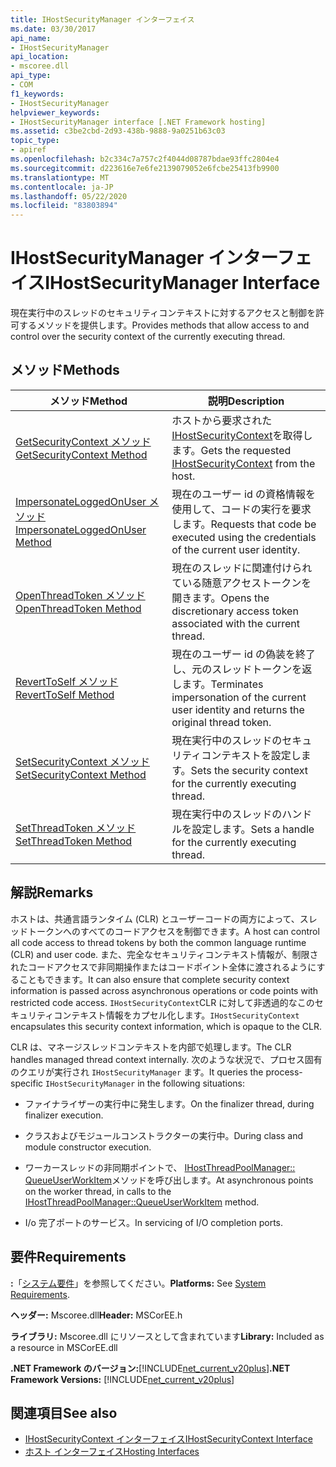 ```yaml
---
title: IHostSecurityManager インターフェイス
ms.date: 03/30/2017
api_name:
- IHostSecurityManager
api_location:
- mscoree.dll
api_type:
- COM
f1_keywords:
- IHostSecurityManager
helpviewer_keywords:
- IHostSecurityManager interface [.NET Framework hosting]
ms.assetid: c3be2cbd-2d93-438b-9888-9a0251b63c03
topic_type:
- apiref
ms.openlocfilehash: b2c334c7a757c2f4044d08787bdae93ffc2804e4
ms.sourcegitcommit: d223616e7e6fe2139079052e6fcbe25413fb9900
ms.translationtype: MT
ms.contentlocale: ja-JP
ms.lasthandoff: 05/22/2020
ms.locfileid: "83803894"
---
```

# <a name="ihostsecuritymanager-interface"></a><span data-ttu-id="d3aa5-102">IHostSecurityManager インターフェイス</span><span class="sxs-lookup"><span data-stu-id="d3aa5-102">IHostSecurityManager Interface</span></span>
<span data-ttu-id="d3aa5-103">現在実行中のスレッドのセキュリティコンテキストに対するアクセスと制御を許可するメソッドを提供します。</span><span class="sxs-lookup"><span data-stu-id="d3aa5-103">Provides methods that allow access to and control over the security context of the currently executing thread.</span></span>  
  
## <a name="methods"></a><span data-ttu-id="d3aa5-104">メソッド</span><span class="sxs-lookup"><span data-stu-id="d3aa5-104">Methods</span></span>  
  
|<span data-ttu-id="d3aa5-105">メソッド</span><span class="sxs-lookup"><span data-stu-id="d3aa5-105">Method</span></span>|<span data-ttu-id="d3aa5-106">説明</span><span class="sxs-lookup"><span data-stu-id="d3aa5-106">Description</span></span>|  
|------------|-----------------|  
|[<span data-ttu-id="d3aa5-107">GetSecurityContext メソッド</span><span class="sxs-lookup"><span data-stu-id="d3aa5-107">GetSecurityContext Method</span></span>](../../../../docs/framework/unmanaged-api/hosting/ihostsecuritymanager-getsecuritycontext-method.md)|<span data-ttu-id="d3aa5-108">ホストから要求された[IHostSecurityContext](ihostsecuritycontext-interface.md)を取得します。</span><span class="sxs-lookup"><span data-stu-id="d3aa5-108">Gets the requested [IHostSecurityContext](ihostsecuritycontext-interface.md) from the host.</span></span>|  
|[<span data-ttu-id="d3aa5-109">ImpersonateLoggedOnUser メソッド</span><span class="sxs-lookup"><span data-stu-id="d3aa5-109">ImpersonateLoggedOnUser Method</span></span>](ihostsecuritymanager-impersonateloggedonuser-method.md)|<span data-ttu-id="d3aa5-110">現在のユーザー id の資格情報を使用して、コードの実行を要求します。</span><span class="sxs-lookup"><span data-stu-id="d3aa5-110">Requests that code be executed using the credentials of the current user identity.</span></span>|  
|[<span data-ttu-id="d3aa5-111">OpenThreadToken メソッド</span><span class="sxs-lookup"><span data-stu-id="d3aa5-111">OpenThreadToken Method</span></span>](ihostsecuritymanager-openthreadtoken-method.md)|<span data-ttu-id="d3aa5-112">現在のスレッドに関連付けられている随意アクセストークンを開きます。</span><span class="sxs-lookup"><span data-stu-id="d3aa5-112">Opens the discretionary access token associated with the current thread.</span></span>|  
|[<span data-ttu-id="d3aa5-113">RevertToSelf メソッド</span><span class="sxs-lookup"><span data-stu-id="d3aa5-113">RevertToSelf Method</span></span>](ihostsecuritymanager-reverttoself-method.md)|<span data-ttu-id="d3aa5-114">現在のユーザー id の偽装を終了し、元のスレッドトークンを返します。</span><span class="sxs-lookup"><span data-stu-id="d3aa5-114">Terminates impersonation of the current user identity and returns the original thread token.</span></span>|  
|[<span data-ttu-id="d3aa5-115">SetSecurityContext メソッド</span><span class="sxs-lookup"><span data-stu-id="d3aa5-115">SetSecurityContext Method</span></span>](ihostsecuritymanager-setsecuritycontext-method.md)|<span data-ttu-id="d3aa5-116">現在実行中のスレッドのセキュリティコンテキストを設定します。</span><span class="sxs-lookup"><span data-stu-id="d3aa5-116">Sets the security context for the currently executing thread.</span></span>|  
|[<span data-ttu-id="d3aa5-117">SetThreadToken メソッド</span><span class="sxs-lookup"><span data-stu-id="d3aa5-117">SetThreadToken Method</span></span>](ihostsecuritymanager-setthreadtoken-method.md)|<span data-ttu-id="d3aa5-118">現在実行中のスレッドのハンドルを設定します。</span><span class="sxs-lookup"><span data-stu-id="d3aa5-118">Sets a handle for the currently executing thread.</span></span>|  
  
## <a name="remarks"></a><span data-ttu-id="d3aa5-119">解説</span><span class="sxs-lookup"><span data-stu-id="d3aa5-119">Remarks</span></span>  
 <span data-ttu-id="d3aa5-120">ホストは、共通言語ランタイム (CLR) とユーザーコードの両方によって、スレッドトークンへのすべてのコードアクセスを制御できます。</span><span class="sxs-lookup"><span data-stu-id="d3aa5-120">A host can control all code access to thread tokens by both the common language runtime (CLR) and user code.</span></span> <span data-ttu-id="d3aa5-121">また、完全なセキュリティコンテキスト情報が、制限されたコードアクセスで非同期操作またはコードポイント全体に渡されるようにすることもできます。</span><span class="sxs-lookup"><span data-stu-id="d3aa5-121">It can also ensure that complete security context information is passed across asynchronous operations or code points with restricted code access.</span></span> <span data-ttu-id="d3aa5-122">`IHostSecurityContext`CLR に対して非透過的なこのセキュリティコンテキスト情報をカプセル化します。</span><span class="sxs-lookup"><span data-stu-id="d3aa5-122">`IHostSecurityContext` encapsulates this security context information, which is opaque to the CLR.</span></span>  
  
 <span data-ttu-id="d3aa5-123">CLR は、マネージスレッドコンテキストを内部で処理します。</span><span class="sxs-lookup"><span data-stu-id="d3aa5-123">The CLR handles managed thread context internally.</span></span> <span data-ttu-id="d3aa5-124">次のような状況で、プロセス固有のクエリが実行され `IHostSecurityManager` ます。</span><span class="sxs-lookup"><span data-stu-id="d3aa5-124">It queries the process-specific `IHostSecurityManager` in the following situations:</span></span>  
  
- <span data-ttu-id="d3aa5-125">ファイナライザーの実行中に発生します。</span><span class="sxs-lookup"><span data-stu-id="d3aa5-125">On the finalizer thread, during finalizer execution.</span></span>  
  
- <span data-ttu-id="d3aa5-126">クラスおよびモジュールコンストラクターの実行中。</span><span class="sxs-lookup"><span data-stu-id="d3aa5-126">During class and module constructor execution.</span></span>  
  
- <span data-ttu-id="d3aa5-127">ワーカースレッドの非同期ポイントで、 [IHostThreadPoolManager:: QueueUserWorkItem](ihostthreadpoolmanager-queueuserworkitem-method.md)メソッドを呼び出します。</span><span class="sxs-lookup"><span data-stu-id="d3aa5-127">At asynchronous points on the worker thread, in calls to the [IHostThreadPoolManager::QueueUserWorkItem](ihostthreadpoolmanager-queueuserworkitem-method.md) method.</span></span>  
  
- <span data-ttu-id="d3aa5-128">I/o 完了ポートのサービス。</span><span class="sxs-lookup"><span data-stu-id="d3aa5-128">In servicing of I/O completion ports.</span></span>  
  
## <a name="requirements"></a><span data-ttu-id="d3aa5-129">要件</span><span class="sxs-lookup"><span data-stu-id="d3aa5-129">Requirements</span></span>  
 <span data-ttu-id="d3aa5-130">**:**「[システム要件](../../get-started/system-requirements.md)」を参照してください。</span><span class="sxs-lookup"><span data-stu-id="d3aa5-130">**Platforms:** See [System Requirements](../../get-started/system-requirements.md).</span></span>  
  
 <span data-ttu-id="d3aa5-131">**ヘッダー:** Mscoree.dll</span><span class="sxs-lookup"><span data-stu-id="d3aa5-131">**Header:** MSCorEE.h</span></span>  
  
 <span data-ttu-id="d3aa5-132">**ライブラリ:** Mscoree.dll にリソースとして含まれています</span><span class="sxs-lookup"><span data-stu-id="d3aa5-132">**Library:** Included as a resource in MSCorEE.dll</span></span>  
  
 <span data-ttu-id="d3aa5-133">**.NET Framework のバージョン:**[!INCLUDE[net_current_v20plus](../../../../includes/net-current-v20plus-md.md)]</span><span class="sxs-lookup"><span data-stu-id="d3aa5-133">**.NET Framework Versions:** [!INCLUDE[net_current_v20plus](../../../../includes/net-current-v20plus-md.md)]</span></span>  
  
## <a name="see-also"></a><span data-ttu-id="d3aa5-134">関連項目</span><span class="sxs-lookup"><span data-stu-id="d3aa5-134">See also</span></span>

- [<span data-ttu-id="d3aa5-135">IHostSecurityContext インターフェイス</span><span class="sxs-lookup"><span data-stu-id="d3aa5-135">IHostSecurityContext Interface</span></span>](ihostsecuritycontext-interface.md)
- [<span data-ttu-id="d3aa5-136">ホスト インターフェイス</span><span class="sxs-lookup"><span data-stu-id="d3aa5-136">Hosting Interfaces</span></span>](hosting-interfaces.md)
